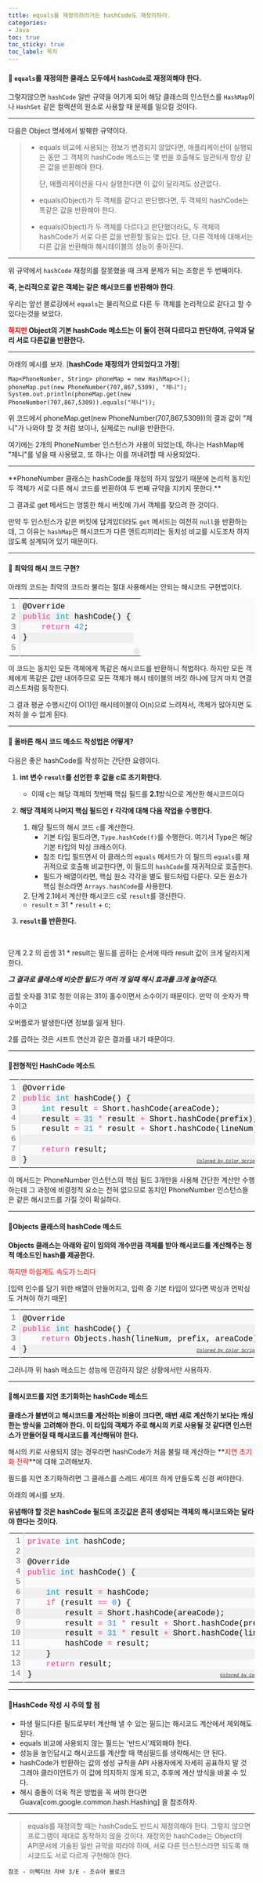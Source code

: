 ```yaml
---
title: equals를 재정의하려거든 hashCode도 재정의하라.
categories:
- Java
toc: true
toc_sticky: true
toc_label: 목차
---
```


#### 🔗 <code>equals</code>를 재정의한 클래스 모두에서 <code>hashCode</code>로 재정의해야 한다.

그렇지않으면 <code>hashCode</code> 일반 규약을 어기게 되어 해당 클래스의 인스턴스를 <code>HashMap</code>이나 <code>HashSet</code> 같은 컬렉션의 원소로 사용할 때 문제를 일으킬 것이다.

<hr>

다음은 Object 명세에서 발췌한 규약이다.

> * equals 비교에 사용되는 정보가 변경되지 않았다면, 애플리케이션이 실행되는 동안 그 객체의 hashCode 메소드는 몇 번을 호출해도 일관되게 항상 같은 값을 반환해야 한다.
>
>   단, 애플리케이션을 다시 실행한다면 이 값이 달라져도 상관없다.
>
> * equals(Object)가 두 객체를 같다고 판단했다면, 두 객체의 hashCode는 똑같은 값을 반환해야 한다.
>
> * equals(Object)가 두 객체를 다르다고 판단했더라도, 두 객체의 hashCode가 서로 다른 값을 반환할 필요는 없다. 단, 다른 객체에 대해서는 다른 값을 반환해야 해시테이블의 성능이 좋아진다.

<hr>

위 규약에서 <code>hashCode</code> 재정의를 잘못했을 때 크게 문제가 되는 조항은 두 번째이다.

**즉, 논리적으로 같은 객체는 같은 해시코드를 반환해야 한다**.

우리는 앞선 블로깅에서 <code>equals</code>는 물리적으로 다른 두 객체를 논리적으로 같다고 할 수 있다는것을 보았다.

**<span style="color:red;">하지만</span> Object의 기본 hashCode 메소드는 이 둘이 전혀 다르다고 판단하여, 규약과 달리 서로 다른값을 반환한다.**

<hr>

아래의 예시를 보자. [**hashCode 재정의가 안되었다고 가정**]

```
Map<PhoneNumber, String> phoneMap = new HashMap<>();
phoneMap.put(new PhoneNumber(707,867,5309), "제니");
System.out.println(phoneMap.get(new PhoneNumber(707,867,5309)).equals("제니"));
```

위 코드에서 phoneMap.get(new PhoneNumber(707,867,5309))의 결과 값이 "제니"가 나와야 할 것 처럼 보이나, 실제로는 null을 반환한다.

여기에는 2개의 PhoneNumber 인스턴스가 사용이 되었는데, 하나는 HashMap에 "제니"를 넣을 때 사용됐고, 또 하나는 이를 꺼내려할 때 사용되었다.

<hr>
**PhoneNumber 클래스는 hashCode를 재정의 하지 않았기 때문에 논리적 동치인 두 객체가 서로 다른 해시 코드를 반환하여 두 번째 규약을 지키지 못한다.** 

그 결과로 get 메서드는 엉뚱한 해시 버킷에 가서 객체를 찾으려 한 것이다. 

만약 두 인스턴스가 같은 버킷에 담겨있더라도 <code>get</code> 메서드는 여전히 <code>null</code>을 반환하는데, 그 이유는 <code>hashMap</code>은 해시코드가 다른 엔트리끼리는 동치성 비교를 시도조차 하지 않도록 설계되어 있기 때문이다.

<hr>

#### 🔗 최악의 해시 코드 구현?

아래의 코드는 최악의 코드라 불리는 절대 사용해서는 안되는 해시코드 구현법이다.

<div class="colorscripter-code" style="color:#010101;font-family:Consolas, 'Liberation Mono', Menlo, Courier, monospace !important; position:relative !important;overflow:auto"><table class="colorscripter-code-table" style="margin:0;padding:0;border:none;background-color:#fafafa;border-radius:4px;" cellspacing="0" cellpadding="0"><tr><td style="padding:6px;border-right:2px solid #e5e5e5"><div style="margin:0;padding:0;word-break:normal;text-align:right;color:#666;font-family:Consolas, 'Liberation Mono', Menlo, Courier, monospace !important;line-height:130%"><div style="line-height:130%">1</div><div style="line-height:130%">2</div><div style="line-height:130%">3</div><div style="line-height:130%">4</div><div style="line-height:130%">5</div></div></td><td style="padding:6px 0;text-align:left"><div style="margin:0;padding:0;color:#010101;font-family:Consolas, 'Liberation Mono', Menlo, Courier, monospace !important;line-height:130%"><div style="padding:0 6px; white-space:pre; line-height:130%">@Override</div><div style="background-color:#f0f0f0; padding:0 6px; white-space:pre; line-height:130%"><span style="color:#ff3399">public</span>&nbsp;<span style="color:#0099cc">int</span>&nbsp;hashCode()&nbsp;{</div><div style="padding:0 6px; white-space:pre; line-height:130%">&nbsp;&nbsp;&nbsp;&nbsp;<span style="color:#ff3399">return</span>&nbsp;<span style="color:#308ce5">42</span>;</div><div style="background-color:#f0f0f0; padding:0 6px; white-space:pre; line-height:130%">}</div><div style="padding:0 6px; white-space:pre; line-height:130%">&nbsp;</div></div></td><td style="vertical-align:bottom;padding:0 2px 4px 0"><a href="http://colorscripter.com/info#e" target="_blank" style="text-decoration:none;color:white"><span style="font-size:9px;word-break:normal;background-color:#e5e5e5;color:white;border-radius:10px;padding:1px">cs</span></a></td></tr></table></div>

이 코드는 동치인 모든 객체에게 똑같은 해시코드를 반환하니 적법하다. 하지만 모든 객체에게 똑같은 값만 내어주므로 모든 객체가 해시 테이블의 버킷 하나에 담겨 마치 연결리스트처럼 동작한다.

그 결과 평균 수행시간이 O(1)인 해시테이블이 O(n)으로 느려져서, 객체가 많아지면 도저히 쓸 수 없게 된다.

<hr>

#### 🔗 올바른 해시 코드 메소드 작성법은 어떻게?

다음은 좋은 hashCode를 작성하는 간단한 요령이다.

1. **int 변수 <code>result</code>를 선언한 후 값을 c로 초기화한다.**
   *  이때 c는 해당 객체의 첫번째 핵심 필드를 **2.1**방식으로 계산한 해시코드이다

2. **해당 객체의 나머지 핵심 필드인 <code>f</code> 각각에 대해 다음 작업을 수행한다.**
   1. 해당 필드의 해시 코드 <code>c</code>를 계산한다.
      * 기본 타입 필드라면, <code>Type.hashCode(f)</code>를 수행한다. 여기서 Type은 해당 기본 타입의 박싱 크래스이다.
      * 참조 타입 필드면서 이 클래스의 <code>equals</code> 메서드가 이 필드의 <code>equals</code>를 재귀적으로 호출해 비교한다면, 이 필드의 <code>hashCode</code>를 재귀적으로 호출한다. 
      * 필드가 배열이라면, 핵심 원소 각각을 별도 필드처럼 다룬다. 
        모든 원소가 핵심 원소라면 <code>Arrays.hashCode</code>를 사용한다.
   2.  단계 2.1에서 계산한 해시코드 c로 <code>result</code>를 갱신한다.
      * <code>result</code> = 31 * <code>result</code> + c;
3.  **<code>result</code>를 반환한다.**

<br>

단계 2.2 의 곱셈 31 * result는 필드를 곱하는 순서에 따라 result 값이 크게 달라지게 한다.

***그 결과로 클래스에 비슷한 필드가 여러 개 일때 해시 효과를 크게 높여준다.***

곱할 숫자를 31로 정한 이유는 31이 홀수이면서 소수이기 때문이다. 만약 이 숫자가 짝수이고 

오버플로가 발생한다면 정보를 잃게 된다.

2를 곱하는 것은 시프트 연산과 같은 결과를 내기 때문이다.



<hr>

#### 💎전형적인 HashCode 메소드

<div class="colorscripter-code" style="color:#010101;font-family:Consolas, 'Liberation Mono', Menlo, Courier, monospace !important; position:relative !important;overflow:auto"><table class="colorscripter-code-table" style="margin:0;padding:0;border:none;background-color:#fafafa;border-radius:4px;" cellspacing="0" cellpadding="0"><tr><td style="padding:6px;border-right:2px solid #e5e5e5"><div style="margin:0;padding:0;word-break:normal;text-align:right;color:#666;font-family:Consolas, 'Liberation Mono', Menlo, Courier, monospace !important;line-height:130%"><div style="line-height:130%">1</div><div style="line-height:130%">2</div><div style="line-height:130%">3</div><div style="line-height:130%">4</div><div style="line-height:130%">5</div><div style="line-height:130%">6</div><div style="line-height:130%">7</div><div style="line-height:130%">8</div></div></td><td style="padding:6px 0;text-align:left"><div style="margin:0;padding:0;color:#010101;font-family:Consolas, 'Liberation Mono', Menlo, Courier, monospace !important;line-height:130%"><div style="padding:0 6px; white-space:pre; line-height:130%">@Override</div><div style="background-color:#f0f0f0; padding:0 6px; white-space:pre; line-height:130%"><span style="color:#ff3399">public</span>&nbsp;<span style="color:#0099cc">int</span>&nbsp;hashCode()&nbsp;{</div><div style="padding:0 6px; white-space:pre; line-height:130%">&nbsp;&nbsp;&nbsp;&nbsp;<span style="color:#0099cc">int</span>&nbsp;result&nbsp;<span style="color:#0086b3"></span><span style="color:#ff3399">=</span>&nbsp;Short.hashCode(areaCode);</div><div style="background-color:#f0f0f0; padding:0 6px; white-space:pre; line-height:130%">&nbsp;&nbsp;&nbsp;&nbsp;result&nbsp;<span style="color:#0086b3"></span><span style="color:#ff3399">=</span>&nbsp;<span style="color:#308ce5">31</span>&nbsp;<span style="color:#0086b3"></span><span style="color:#ff3399">*</span>&nbsp;result&nbsp;<span style="color:#0086b3"></span><span style="color:#ff3399">+</span>&nbsp;Short.hashCode(prefix);</div><div style="padding:0 6px; white-space:pre; line-height:130%">&nbsp;&nbsp;&nbsp;&nbsp;result&nbsp;<span style="color:#0086b3"></span><span style="color:#ff3399">=</span>&nbsp;<span style="color:#308ce5">31</span>&nbsp;<span style="color:#0086b3"></span><span style="color:#ff3399">*</span>&nbsp;result&nbsp;<span style="color:#0086b3"></span><span style="color:#ff3399">+</span>&nbsp;Short.hashCode(lineNum);</div><div style="background-color:#f0f0f0; padding:0 6px; white-space:pre; line-height:130%">&nbsp;</div><div style="padding:0 6px; white-space:pre; line-height:130%">&nbsp;&nbsp;&nbsp;&nbsp;<span style="color:#ff3399">return</span>&nbsp;result;</div><div style="background-color:#f0f0f0; padding:0 6px; white-space:pre; line-height:130%">}</div></div><div style="text-align:right;margin-top:-13px;margin-right:5px;font-size:9px;font-style:italic"><a href="http://colorscripter.com/info#e" target="_blank" style="color:#e5e5e5text-decoration:none">Colored by Color Scripter</a></div></td><td style="vertical-align:bottom;padding:0 2px 4px 0"><a href="http://colorscripter.com/info#e" target="_blank" style="text-decoration:none;color:white"><span style="font-size:9px;word-break:normal;background-color:#e5e5e5;color:white;border-radius:10px;padding:1px">cs</span></a></td></tr></table></div>

이 메서드는 PhoneNumber 인스턴스의 핵심 필드 3개만을 사용해 간단한 계산만 수행하는데 그 과정에 비결정적 요소는 전혀 없으므로 동치인 PhoneNumber 인스턴스들은 같은 해시코드를 가질 것이 확실하다.

<hr>

#### 💎Objects 클래스의 hashCode 메소드

**Objects 클래스는 아래와 같이 임의의 개수만큼 객체를 받아 해시코드를 계산해주는 정적 메소드인 hash를 제공한다.**

<span style="color:red;">하지만 아쉽게도 속도가 느리다</span>

[입력 인수를 담기 위한 배열이 만들어지고, 입력 중 기본 타입이 있다면 박싱과 언박싱도 거쳐야 하기 때문]

<div class="colorscripter-code" style="color:#010101;font-family:Consolas, 'Liberation Mono', Menlo, Courier, monospace !important; position:relative !important;overflow:auto"><table class="colorscripter-code-table" style="margin:0;padding:0;border:none;background-color:#fafafa;border-radius:4px;" cellspacing="0" cellpadding="0"><tr><td style="padding:6px;border-right:2px solid #e5e5e5"><div style="margin:0;padding:0;word-break:normal;text-align:right;color:#666;font-family:Consolas, 'Liberation Mono', Menlo, Courier, monospace !important;line-height:130%"><div style="line-height:130%">1</div><div style="line-height:130%">2</div><div style="line-height:130%">3</div><div style="line-height:130%">4</div></div></td><td style="padding:6px 0;text-align:left"><div style="margin:0;padding:0;color:#010101;font-family:Consolas, 'Liberation Mono', Menlo, Courier, monospace !important;line-height:130%"><div style="padding:0 6px; white-space:pre; line-height:130%">@Override</div><div style="background-color:#f0f0f0; padding:0 6px; white-space:pre; line-height:130%"><span style="color:#ff3399">public</span>&nbsp;<span style="color:#0099cc">int</span>&nbsp;hashCode()&nbsp;{</div><div style="padding:0 6px; white-space:pre; line-height:130%">&nbsp;&nbsp;&nbsp;&nbsp;<span style="color:#ff3399">return</span>&nbsp;Objects.hash(lineNum,&nbsp;prefix,&nbsp;areaCode);</div><div style="background-color:#f0f0f0; padding:0 6px; white-space:pre; line-height:130%">}</div></div><div style="text-align:right;margin-top:-13px;margin-right:5px;font-size:9px;font-style:italic"><a href="http://colorscripter.com/info#e" target="_blank" style="color:#e5e5e5text-decoration:none">Colored by Color Scripter</a></div></td><td style="vertical-align:bottom;padding:0 2px 4px 0"><a href="http://colorscripter.com/info#e" target="_blank" style="text-decoration:none;color:white"><span style="font-size:9px;word-break:normal;background-color:#e5e5e5;color:white;border-radius:10px;padding:1px">cs</span></a></td></tr></table></div>

그러니까 위 hash 메소드는 성능에 민감하지 않은 상황에서만 사용하자.



<hr>

#### 💎해시코드를 지연 초기화하는 hashCode 메소드

**클래스가 불변이고 해시코드를 계산하는 비용이 크다면, 매번 새로 계산하기 보다는 캐싱한는 방식을 고려해야 한다. 이 타입의 객체가 주로 해시의 키로 사용될 것 같다면 인스턴스가 만들어질 때 해시코드를 계산해둬야 한다.** 

해시의 키로 사용되지 않는 경우라면 hashCode가 처음 불릴 때 계산하는 **<span style="color:red;">지연 초기화 전략</span>**에 대해 고려해보자.

필드를 지연 초기화하려면 그 클래스를 스레드 세이프 하게 만들도록 신경 써야한다.

아래의 예시를 보자. 

**유념해야 할 것은 hashCode 필드의 초깃값은 흔히 생성되는 객체의 해시코드와는 달라야 한다는 것이다.**

<div class="colorscripter-code" style="color:#010101;font-family:Consolas, 'Liberation Mono', Menlo, Courier, monospace !important; position:relative !important;overflow:auto"><table class="colorscripter-code-table" style="margin:0;padding:0;border:none;background-color:#fafafa;border-radius:4px;" cellspacing="0" cellpadding="0"><tr><td style="padding:6px;border-right:2px solid #e5e5e5"><div style="margin:0;padding:0;word-break:normal;text-align:right;color:#666;font-family:Consolas, 'Liberation Mono', Menlo, Courier, monospace !important;line-height:130%"><div style="line-height:130%">1</div><div style="line-height:130%">2</div><div style="line-height:130%">3</div><div style="line-height:130%">4</div><div style="line-height:130%">5</div><div style="line-height:130%">6</div><div style="line-height:130%">7</div><div style="line-height:130%">8</div><div style="line-height:130%">9</div><div style="line-height:130%">10</div><div style="line-height:130%">11</div><div style="line-height:130%">12</div><div style="line-height:130%">13</div><div style="line-height:130%">14</div></div></td><td style="padding:6px 0;text-align:left"><div style="margin:0;padding:0;color:#010101;font-family:Consolas, 'Liberation Mono', Menlo, Courier, monospace !important;line-height:130%"><div style="padding:0 6px; white-space:pre; line-height:130%"><span style="color:#ff3399">private</span>&nbsp;<span style="color:#0099cc">int</span>&nbsp;hashCode;</div><div style="background-color:#f0f0f0; padding:0 6px; white-space:pre; line-height:130%">&nbsp;</div><div style="padding:0 6px; white-space:pre; line-height:130%">@Override</div><div style="background-color:#f0f0f0; padding:0 6px; white-space:pre; line-height:130%"><span style="color:#ff3399">public</span>&nbsp;<span style="color:#0099cc">int</span>&nbsp;hashCode()&nbsp;{</div><div style="padding:0 6px; white-space:pre; line-height:130%">&nbsp;&nbsp;&nbsp;&nbsp;</div><div style="background-color:#f0f0f0; padding:0 6px; white-space:pre; line-height:130%">&nbsp;&nbsp;&nbsp;&nbsp;<span style="color:#0099cc">int</span>&nbsp;result&nbsp;<span style="color:#0086b3"></span><span style="color:#ff3399">=</span>&nbsp;hashCode;</div><div style="padding:0 6px; white-space:pre; line-height:130%">&nbsp;&nbsp;&nbsp;&nbsp;<span style="color:#ff3399">if</span>&nbsp;(result&nbsp;<span style="color:#0086b3"></span><span style="color:#ff3399">=</span><span style="color:#0086b3"></span><span style="color:#ff3399">=</span>&nbsp;<span style="color:#308ce5">0</span>)&nbsp;{</div><div style="background-color:#f0f0f0; padding:0 6px; white-space:pre; line-height:130%">&nbsp;&nbsp;&nbsp;&nbsp;&nbsp;&nbsp;&nbsp;&nbsp;result&nbsp;<span style="color:#0086b3"></span><span style="color:#ff3399">=</span>&nbsp;Short.hashCode(areaCode);</div><div style="padding:0 6px; white-space:pre; line-height:130%">&nbsp;&nbsp;&nbsp;&nbsp;&nbsp;&nbsp;&nbsp;&nbsp;result&nbsp;<span style="color:#0086b3"></span><span style="color:#ff3399">=</span>&nbsp;<span style="color:#308ce5">31</span>&nbsp;<span style="color:#0086b3"></span><span style="color:#ff3399">*</span>&nbsp;result&nbsp;<span style="color:#0086b3"></span><span style="color:#ff3399">+</span>&nbsp;Short.hashCode(prefix);</div><div style="background-color:#f0f0f0; padding:0 6px; white-space:pre; line-height:130%">&nbsp;&nbsp;&nbsp;&nbsp;&nbsp;&nbsp;&nbsp;&nbsp;result&nbsp;<span style="color:#0086b3"></span><span style="color:#ff3399">=</span>&nbsp;<span style="color:#308ce5">31</span>&nbsp;<span style="color:#0086b3"></span><span style="color:#ff3399">*</span>&nbsp;result&nbsp;<span style="color:#0086b3"></span><span style="color:#ff3399">+</span>&nbsp;Short.hashCode(lineNum);</div><div style="padding:0 6px; white-space:pre; line-height:130%">&nbsp;&nbsp;&nbsp;&nbsp;&nbsp;&nbsp;&nbsp;&nbsp;hashCode&nbsp;<span style="color:#0086b3"></span><span style="color:#ff3399">=</span>&nbsp;result;</div><div style="background-color:#f0f0f0; padding:0 6px; white-space:pre; line-height:130%">&nbsp;&nbsp;&nbsp;&nbsp;}</div><div style="padding:0 6px; white-space:pre; line-height:130%">&nbsp;&nbsp;&nbsp;&nbsp;<span style="color:#ff3399">return</span>&nbsp;result;</div><div style="background-color:#f0f0f0; padding:0 6px; white-space:pre; line-height:130%">}</div></div><div style="text-align:right;margin-top:-13px;margin-right:5px;font-size:9px;font-style:italic"><a href="http://colorscripter.com/info#e" target="_blank" style="color:#e5e5e5text-decoration:none">Colored by Color Scripter</a></div></td><td style="vertical-align:bottom;padding:0 2px 4px 0"><a href="http://colorscripter.com/info#e" target="_blank" style="text-decoration:none;color:white"><span style="font-size:9px;word-break:normal;background-color:#e5e5e5;color:white;border-radius:10px;padding:1px">cs</span></a></td></tr></table></div>

<hr>

#### 💎HashCode 작성 시 주의 할 점

* 파생 필드[다른 필드로부터 계산해 낼 수 있는 필드]는 해시코드 계산에서 제외해도 된다.
* equals 비교에 사용되지 않는 필드는 '반드시'제외해야 한다.
* 성능을 높인답시고 해시코드를 계산할 때 핵심필드를 생략해서는 안 된다.
* hashCode가 반환하는 값의 생성 규칙을 API 사용자에게 자세히 공표하지 말 것
  그래야 클라이언트가 이 값에 의지하지 않게 되고, 추후에 계산 방식을 바꿀 수 있다.
* 해시 충돌이 더욱 적은 방법을 꼭 써야 한다면 Guava[com.google.common.hash.Hashing] 을 참조하자.

<hr>

> equals를 재정의할 때는 hashCode도 반드시 재정의해야 한다. 그렇지 않으면 프로그램이 제대로 동작하지 않을 것이다. 재정의한 hashCode는 Object의 API문서에 기술된 일반 규약을 따라야 하며, 서로 다른 인스턴스라면 되도록 해시코드도 서로 다르게 구현해야 한다. 




```
참조 - 이펙티브 자바 3/E - 조슈아 블로크
```

